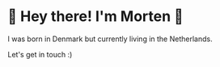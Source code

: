# 👋 Hey there! I'm Morten 👋

I was born in Denmark but currently living in the Netherlands.

Let's get in touch :)
